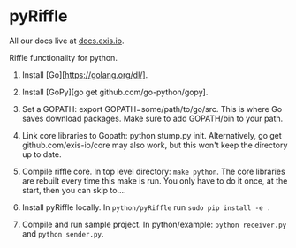# pyRiffle

All our docs live at [docs.exis.io](http://docs.exis.io). 

Riffle functionality for python. 

1. Install [Go][https://golang.org/dl/].

2. Install [GoPy][go get github.com/go-python/gopy].

3. Set a GOPATH: export GOPATH=some/path/to/go/src. This is where Go saves download packages. Make sure to add GOPATH/bin to your path. 

4. Link core libraries to Gopath: python stump.py init. Alternatively, go get github.com/exis-io/core may also work, but this won't keep the directory up to date.

5. Compile riffle core. In top level directory: `make python`. The core libraries are rebuilt every time this make is run. You only have to do it once, at the start, then you can skip to....

6. Install pyRiffle locally. In `python/pyRiffle` run `sudo pip install -e .`

7. Compile and run sample project. In python/example: `python receiver.py` and `python sender.py`.
